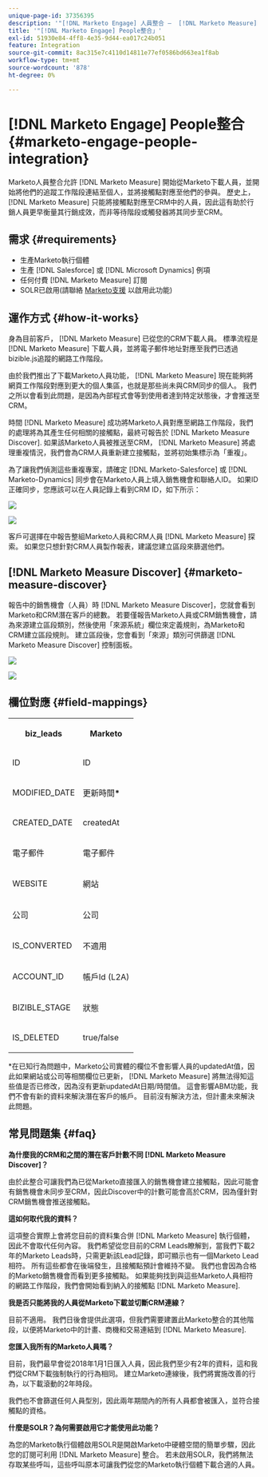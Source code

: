 ```yaml
---
unique-page-id: 37356395
description: '"[!DNL Marketo Engage] 人員整合 —  [!DNL Marketo Measure]  — 產品檔案」'
title: '"[!DNL Marketo Engage] People整合」'
exl-id: 51930e84-4ff8-4e35-9d44-ea017c24b051
feature: Integration
source-git-commit: 8ac315e7c4110d14811e77ef0586bd663ea1f8ab
workflow-type: tm+mt
source-wordcount: '878'
ht-degree: 0%

---
```


# [!DNL Marketo Engage] People整合 {#marketo-engage-people-integration}

Marketo人員整合允許 [!DNL Marketo Measure] 開始從Marketo下載人員，並開始將他們的追蹤工作階段連結至個人，並將接觸點對應至他們的參與。 歷史上， [!DNL Marketo Measure] 只能將接觸點對應至CRM中的人員，因此這有助於行銷人員更早衡量其行銷成效，而非等待階段或觸發器將其同步至CRM。

## 需求 {#requirements}

* 生產Marketo執行個體
* 生產 [!DNL Salesforce] 或 [!DNL Microsoft Dynamics] 例項
* 任何付費 [!DNL Marketo Measure] 訂閱
* SOLR已啟用(請聯絡 [Marketo支援](https://nation.marketo.com/t5/Support/ct-p/Support) 以啟用此功能)

## 運作方式 {#how-it-works}

身為目前客戶， [!DNL Marketo Measure] 已從您的CRM下載人員。 標準流程是 [!DNL Marketo Measure] 下載人員，並將電子郵件地址對應至我們已透過bizible.js追蹤的網路工作階段。

由於我們推出了下載Marketo人員功能， [!DNL Marketo Measure] 現在能夠將網頁工作階段對應到更大的個人集區，也就是那些尚未與CRM同步的個人。 我們之所以會看到此問題，是因為內部程式會等到使用者達到特定狀態後，才會推送至CRM。

時間 [!DNL Marketo Measure] 成功將Marketo人員對應至網路工作階段，我們的處理將為其產生任何相關的接觸點，最終可報告於 [!DNL Marketo Measure Discover]. 如果該Marketo人員被推送至CRM， [!DNL Marketo Measure] 將處理重複情況，我們會為CRM人員重新建立接觸點，並將初始集標示為「重複」。

為了讓我們偵測這些重複專案，請確定 [!DNL Marketo-Salesforce] 或 [!DNL Marketo-Dynamics] 同步會在Marketo人員上填入銷售機會和聯絡人ID。 如果ID正確同步，您應該可以在人員記錄上看到CRM ID，如下所示：

![](assets/5a.png)

![](assets/5b.png)

客戶可選擇在中報告整組Marketo人員和CRM人員 [!DNL Marketo Measure] 探索。 如果您只想針對CRM人員製作報表，建議您建立區段來篩選他們。

## [!DNL Marketo Measure Discover] {#marketo-measure-discover}

報告中的銷售機會（人員）時 [!DNL Marketo Measure Discover]，您就會看到Marketo和CRM潛在客戶的總數。 若要僅報告Marketo人員或CRM銷售機會，請為來源建立區段類別，然後使用「來源系統」欄位來定義規則，為Marketo和CRM建立區段規則。 建立區段後，您會看到「來源」類別可供篩選 [!DNL Marketo Measure Discover] 控制面板。

![](assets/bizible-discover-1.png)

![](assets/bizible-discover-2.png)

## 欄位對應 {#field-mappings}

<table> 
 <colgroup> 
  <col> 
  <col> 
 </colgroup> 
 <tbody> 
  <tr> 
   <th><p><strong>biz_leads</strong></p></th> 
   <th><p><strong>Marketo</strong></p></th> 
  </tr> 
  <tr> 
   <td><p>ID</p></td> 
   <td><p>ID</p></td> 
  </tr> 
  <tr> 
   <td><p>MODIFIED_DATE</p></td> 
   <td><p>更新時間<strong>*</strong></p></td> 
  </tr> 
  <tr> 
   <td><p>CREATED_DATE</p></td> 
   <td><p>createdAt</p></td> 
  </tr> 
  <tr> 
   <td><p>電子郵件</p></td> 
   <td><p>電子郵件</p></td> 
  </tr> 
  <tr> 
   <td><p>WEBSITE</p></td> 
   <td><p>網站</p></td> 
  </tr> 
  <tr> 
   <td><p>公司</p></td> 
   <td><p>公司</p></td> 
  </tr> 
  <tr> 
   <td><p>IS_CONVERTED</p></td> 
   <td><p>不適用</p></td> 
  </tr> 
  <tr> 
   <td><p>ACCOUNT_ID</p></td> 
   <td><p>帳戶Id (L2A)</p></td> 
  </tr> 
  <tr> 
   <td><p>BIZIBLE_STAGE</p></td> 
   <td><p>狀態</p></td> 
  </tr> 
  <tr> 
   <td><p>IS_DELETED</p></td> 
   <td><p>true/false</p></td> 
  </tr> 
 </tbody> 
</table>

*在已知行為問題中，Marketo公司實體的欄位不會影響人員的updatedAt值，因此如果網站或公司等相關欄位已更新， [!DNL Marketo Measure] 將無法得知這些值是否已修改，因為沒有更新updatedAt日期/時間值。 這會影響ABM功能，我們不會有新的資料來解決潛在客戶的帳戶。 目前沒有解決方法，但計畫未來解決此問題。

## 常見問題集 {#faq}

**為什麼我的CRM和之間的潛在客戶計數不同 [!DNL Marketo Measure Discover]？**

由於此整合可讓我們為已從Marketo直接匯入的銷售機會建立接觸點，因此可能會有銷售機會未同步至CRM，因此Discover中的計數可能會高於CRM，因為僅針對CRM銷售機會推送接觸點。

**這如何取代我的資料？**

這項整合實際上會將您目前的資料集合併 [!DNL Marketo Measure] 執行個體，因此不會取代任何內容。 我們希望從您目前的CRM Leads瞭解到，當我們下載2年的Marketo Leads時，只需更新該Lead記錄，即可顯示也有一個Marketo Lead相符。 所有這些都會在後端發生，且接觸點預計會維持不變。 我們也會因為合格的Marketo銷售機會而看到更多接觸點。 如果能夠找到與這些Marketo人員相符的網路工作階段，我們會開始看到納入的接觸點 [!DNL Marketo Measure].

**我是否只能將我的人員從Marketo下載並切斷CRM連線？**

目前不適用。 我們日後會提供此選項，但我們需要建置此Marketo整合的其他階段，以便將Marketo中的計畫、商機和交易連結到 [!DNL Marketo Measure].

**您匯入我所有的Marketo人員嗎？**

目前，我們最早會從2018年1月1日匯入人員，因此我們至少有2年的資料，這和我們從CRM下載強制執行的行為相同。 建立Marketo連線後，我們將實施改善的行為，以下載滾動的2年時段。

我們也不會篩選任何人員型別，因此兩年期間內的所有人員都會被匯入，並符合接觸點的資格。

**什麼是SOLR？為何需要啟用它才能使用此功能？**

為您的Marketo執行個體啟用SOLR是開啟Marketo中硬體空間的簡單步驟，因此您的訂閱可利用 [!DNL Marketo Measure] 整合。 若未啟用SOLR，我們將無法存取某些呼叫，這些呼叫原本可讓我們從您的Marketo執行個體下載合適的人員。
